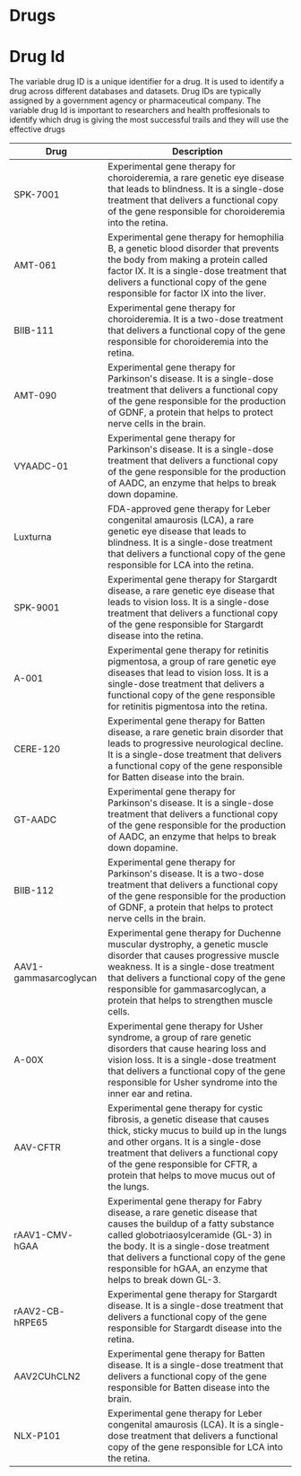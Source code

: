 # Drugs

# Drug Id
  The variable drug ID is a unique identifier for a drug. It is used to identify a drug across different databases and datasets. Drug IDs are typically assigned by a government agency or pharmaceutical company.
  The variable drug Id is important to researchers and health proffesionals to identify which drug is giving the most successful trails and they will use the effective drugs

| Drug | Description |
|---|---|
| SPK-7001 | Experimental gene therapy for choroideremia, a rare genetic eye disease that leads to blindness. It is a single-dose treatment that delivers a functional copy of the gene responsible for choroideremia into the retina. |
| AMT-061 | Experimental gene therapy for hemophilia B, a genetic blood disorder that prevents the body from making a protein called factor IX. It is a single-dose treatment that delivers a functional copy of the gene responsible for factor IX into the liver. |
| BIIB-111 | Experimental gene therapy for choroideremia. It is a two-dose treatment that delivers a functional copy of the gene responsible for choroideremia into the retina. |
| AMT-090 | Experimental gene therapy for Parkinson's disease. It is a single-dose treatment that delivers a functional copy of the gene responsible for the production of GDNF, a protein that helps to protect nerve cells in the brain. |
| VYAADC-01 | Experimental gene therapy for Parkinson's disease. It is a single-dose treatment that delivers a functional copy of the gene responsible for the production of AADC, an enzyme that helps to break down dopamine. |
| Luxturna | FDA-approved gene therapy for Leber congenital amaurosis (LCA), a rare genetic eye disease that leads to blindness. It is a single-dose treatment that delivers a functional copy of the gene responsible for LCA into the retina. |
| SPK-9001 | Experimental gene therapy for Stargardt disease, a rare genetic eye disease that leads to vision loss. It is a single-dose treatment that delivers a functional copy of the gene responsible for Stargardt disease into the retina. |
| A-001 | Experimental gene therapy for retinitis pigmentosa, a group of rare genetic eye diseases that lead to vision loss. It is a single-dose treatment that delivers a functional copy of the gene responsible for retinitis pigmentosa into the retina. |
| CERE-120 | Experimental gene therapy for Batten disease, a rare genetic brain disorder that leads to progressive neurological decline. It is a single-dose treatment that delivers a functional copy of the gene responsible for Batten disease into the brain. |
| GT-AADC | Experimental gene therapy for Parkinson's disease. It is a single-dose treatment that delivers a functional copy of the gene responsible for the production of AADC, an enzyme that helps to break down dopamine. |
| BIIB-112 | Experimental gene therapy for Parkinson's disease. It is a two-dose treatment that delivers a functional copy of the gene responsible for the production of GDNF, a protein that helps to protect nerve cells in the brain. |
| AAV1-gammasarcoglycan | Experimental gene therapy for Duchenne muscular dystrophy, a genetic muscle disorder that causes progressive muscle weakness. It is a single-dose treatment that delivers a functional copy of the gene responsible for gammasarcoglycan, a protein that helps to strengthen muscle cells. |
| A-00X | Experimental gene therapy for Usher syndrome, a group of rare genetic disorders that cause hearing loss and vision loss. It is a single-dose treatment that delivers a functional copy of the gene responsible for Usher syndrome into the inner ear and retina. |
| AAV-CFTR | Experimental gene therapy for cystic fibrosis, a genetic disease that causes thick, sticky mucus to build up in the lungs and other organs. It is a single-dose treatment that delivers a functional copy of the gene responsible for CFTR, a protein that helps to move mucus out of the lungs. |
| rAAV1-CMV- hGAA | Experimental gene therapy for Fabry disease, a rare genetic disease that causes the buildup of a fatty substance called globotriaosylceramide (GL-3) in the body. It is a single-dose treatment that delivers a functional copy of the gene responsible for hGAA, an enzyme that helps to break down GL-3. |
| rAAV2-CB- hRPE65 | Experimental gene therapy for Stargardt disease. It is a single-dose treatment that delivers a functional copy of the gene responsible for Stargardt disease into the retina. |
| AAV2CUhCLN2 | Experimental gene therapy for Batten disease. It is a single-dose treatment that delivers a functional copy of the gene responsible for Batten disease into the brain. |
| NLX-P101 | Experimental gene therapy for Leber congenital amaurosis (LCA). It is a single-dose treatment that delivers a functional copy of the gene responsible for LCA into the retina. |
